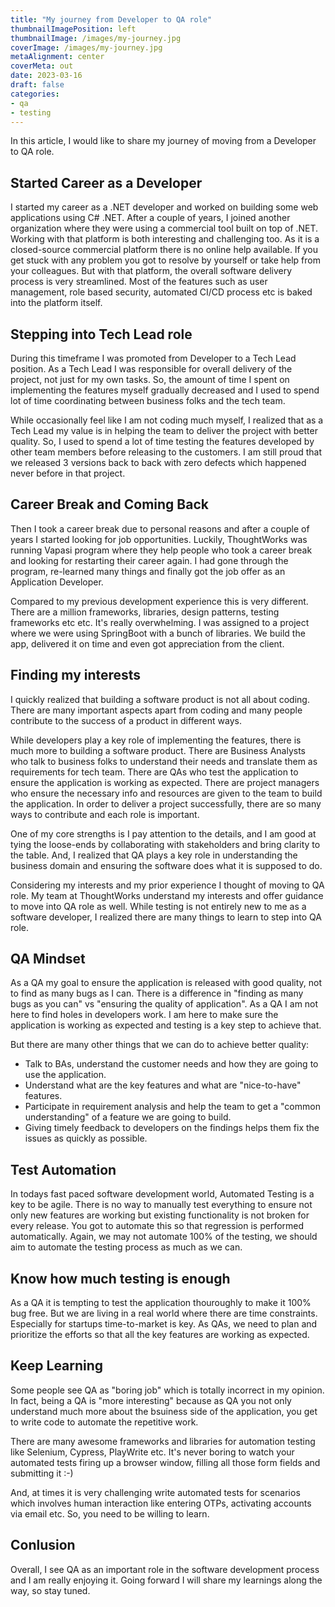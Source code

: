 ```yaml
---
title: "My journey from Developer to QA role"
thumbnailImagePosition: left
thumbnailImage: /images/my-journey.jpg
coverImage: /images/my-journey.jpg
metaAlignment: center
coverMeta: out
date: 2023-03-16
draft: false
categories:
- qa
- testing
---
```


In this article, I would like to share my journey of moving from a Developer to QA role.

## Started Career as a Developer
I started my career as a .NET developer and worked on building some web applications using C# .NET.
After a couple of years, I joined another organization where they were using a commercial tool built on top of .NET.
Working with that platform is both interesting and challenging too. As it is a closed-source commercial platform there is no online help available.
If you get stuck with any problem you got to resolve by yourself or take help from your colleagues.
But with that platform, the overall software delivery process is very streamlined.
Most of the features such as user management, role based security, automated CI/CD process etc is baked into the platform itself.

## Stepping into Tech Lead role
During this timeframe I was promoted from Developer to a Tech Lead position.
As a Tech Lead I was responsible for overall delivery of the project, not just for my own tasks.
So, the amount of time I spent on implementing the features myself gradually decreased and I used to spend lot of time coordinating between business folks and the tech team.

While occasionally feel like I am not coding much myself, I realized that as a Tech Lead my value is in helping the team to deliver the project with better quality.
So, I used to spend a lot of time testing the features developed by other team members before releasing to the customers. I am still proud that we released 3 versions back to back with zero defects which happened never before in that project.

## Career Break and Coming Back
Then I took a career break due to personal reasons and after a couple of years I started looking for job opportunities.
Luckily, ThoughtWorks was running Vapasi program where they help people who took a career break and looking for restarting their career again.
I had gone through the program, re-learned many things and finally got the job offer as an Application Developer.

Compared to my previous development experience this is very different. 
There are a million frameworks, libraries, design patterns, testing frameworks etc etc. It's really overwhelming.
I was assigned to a project where we were using SpringBoot with a bunch of libraries. 
We build the app, delivered it on time and even got appreciation from the client.

## Finding my interests
I quickly realized that building a software product is not all about coding. 
There are many important aspects apart from coding and many people contribute to the success of a product in different ways.

While developers play a key role of implementing the features, there is much more to building a software product.
There are Business Analysts who talk to business folks to understand their needs and translate them as requirements for tech team.
There are QAs who test the application to ensure the application is working as expected. There are project managers who ensure the necessary info and resources are given to the team to build the application. In order to deliver a project successfully, there are so many ways to contribute and each role is important.

One of my core strengths is I pay attention to the details, and I am good at tying the loose-ends by collaborating with stakeholders and bring clarity to the table.
And, I realized that QA plays a key role in understanding the business domain and ensuring the software does what it is supposed to do.

Considering my interests and my prior experience I thought of moving to QA role.
My team at ThoughtWorks understand my interests and offer guidance to move into QA role as well.
While testing is not entirely new to me as a software developer, I realized there are many things to learn to step into QA role.

## QA Mindset
As a QA my goal to ensure the application is released with good quality, not to find as many bugs as I can.
There is a difference in "finding as many bugs as you can" vs "ensuring the quality of application".
As a QA I am not here to find holes in developers work. I am here to make sure the application is working as expected and testing is a key step to achieve that.

But there are many other things that we can do to achieve better quality:

* Talk to BAs, understand the customer needs and how they are going to use the application.
* Understand what are the key features and what are "nice-to-have" features.
* Participate in requirement analysis and help the team to get a "common understanding" of a feature we are going to build.
* Giving timely feedback to developers on the findings helps them fix the issues as quickly as possible.

## Test Automation
In todays fast paced software development world, Automated Testing is a key to be agile.
There is no way to manually test everything to ensure not only new features are working but existing functionality is not broken for every release.
You  got to automate this so that regression is performed automatically.
Again, we may not automate 100% of the testing, we should aim to automate the testing process as much as we can.

## Know how much testing is enough
As a QA it is tempting to test the application thouroughly to make it 100% bug free. But we are living in a real world where there are time constraints.
Especially for startups time-to-market is key. As QAs, we need to plan and prioritize the efforts so that all the key features are working as expected.

## Keep Learning
Some people see QA as "boring job" which is totally incorrect in my opinion.
In fact, being a QA is "more interesting" because as QA you not only understand much more about the bsuiness side of the application, you get to write code to automate the repetitive work.

There are many awesome frameworks and libraries for automation testing like Selenium, Cypress, PlayWrite etc.
It's never boring to watch your automated tests firing up a browser window, filling all those form fields and submitting it :-)

And, at times it is very challenging write automated tests for scenarios which involves human interaction like entering OTPs, activating accounts via email etc.
So, you need to be willing to learn.

## Conlusion
Overall, I see QA as an important role in the software development process and I am really enjoying it.
Going forward I will share my learnings along the way, so stay tuned.